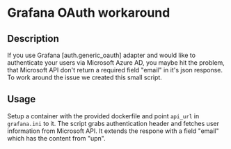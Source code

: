 # Grafana OAuth workaround

## Description

If you use Grafana [auth.generic_oauth] adapter and would like to authenticate your users via Microsoft Azure AD, you maybe hit the problem, that Microsoft API don't return a required field "email" in it's json response. To work around the issue we created this small script.

## Usage

Setup a container with the provided dockerfile and point `api_url` in `grafana.ini` to it. The script grabs authentication header and fetches user information from Microsoft API. It extends the respone with a field "email" which has the content from "upn". 
